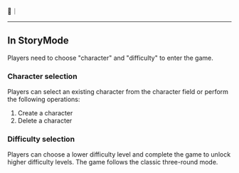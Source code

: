 🔗｜

---

## In StoryMode
Players need to choose "character" and "difficulty" to enter the game.

### Character selection
Players can select an existing character from the character field or perform the following operations:
1.  Create a character
2.  Delete a character

### Difficulty selection
Players can choose a lower difficulty level and complete the game to unlock higher difficulty levels. The game follows the classic three-round mode.